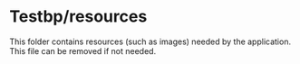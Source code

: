# Testbp/resources

This folder contains resources (such as images) needed by the application. This file can
be removed if not needed.
